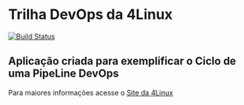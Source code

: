 # Trilha DevOps da 4Linux

<!-- Altere a Flag abaixo com sua URL do Travis -->
[![Build Status](https://travis-ci.org/silvanirfelix/DevOpsLab-HelloWorld.svg?branch=master)](https://travis-ci.org/silvanirfelix/DevOpsLab-HelloWorld)
## Aplicação criada para exemplificar o Ciclo de uma PipeLine DevOps


Para maiores informações acesse o [Site da 4Linux](https://www.4linux.com.br/cursos/devops)
